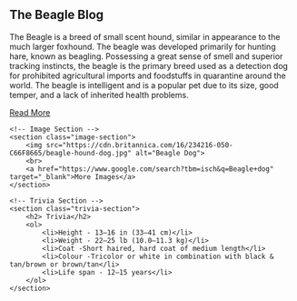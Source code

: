
<html lang="en">
<head>
    <meta charset="UTF-8">
    <meta name="viewport" content="width=device-width, initial-scale=1.0>
    <link rel="icon" href="favicon.ico" type="image/x-icon">
    <link rel="stylesheet" href="styles.css">
</head>
<body>
    <!-- Top Section -->
    <section class="top-section">
        <h1>The Beagle Blog</h1>
        <p>The Beagle is a breed of small scent hound, similar in appearance to the much larger foxhound. The beagle was developed primarily for hunting hare, known as beagling. Possessing a great sense of smell and superior tracking instincts, the beagle is the primary breed used as a detection dog for prohibited agricultural imports and foodstuffs in quarantine around the world. The beagle is intelligent and is a popular pet due to its size, good temper, and a lack of inherited health problems.</p>
        <a href="https://en.wikipedia.org/wiki/Beagle" target="_blank">Read More</a>
    </section>

    <!-- Image Section -->
    <section class="image-section">
        <img src="https://cdn.britannica.com/16/234216-050-C66F8665/beagle-hound-dog.jpg" alt="Beagle Dog">
        <br>
        <a href="https://www.google.com/search?tbm=isch&q=Beagle+dog" target="_blank">More Images</a>
    </section>

    <!-- Trivia Section -->
    <section class="trivia-section">
        <h2> Trivia</h2>
        <ol>
            <li>Height - 13–16 in (33–41 cm)</li>
            <li>Weight - 22–25 lb (10.0–11.3 kg)</li>
            <li>Coat -Short haired, hard coat of medium length</li>
            <li>Colour -Tricolor or white in combination with black & tan/brown or brown/tan</li>
            <li>Life span - 12–15 years</li>
        </ol>
    </section>
</body>
</html>
